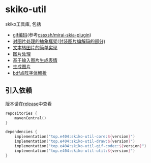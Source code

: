 # skiko-util

skiko工具库, 包括

- [gif编码](skiko-util-gif-codec/src/main/kotlin/gif)(参考[cssxsh/mirai-skia-plugin](https://github.com/cssxsh/mirai-skia-plugin))
- [对图片处理的抽象框架(封装图片编解码的部分)](skiko-util-gif-codec/src/main/kotlin/frame)
- [文本转图片的简单实现](skiko-util-draw/src/main/kotlin)
- [图片处理](skiko-util-core/src/main/kotlin/handler/list)
- [基于输入图片生成表情](skiko-util-core/src/main/kotlin/handler/face)
- [生成图片](skiko-util-core/src/main/kotlin/generator/list)
- [bdf点阵字体解析](skiko-util-bdf-parser/src/main/kotlin)

## 引入依赖

版本请在[release](https://github.com/4o4E/skiko-util/releases)中查看

```kotlin
repositories {
    mavenCentral()
}

dependencies {
    implementation("top.e404:skiko-util-core:${version}")
    implementation("top.e404:skiko-util-draw:${version}")
    implementation("top.e404:skiko-util-gif-codec:${version}")
    implementation("top.e404:skiko-util-util:${version}")
}
```
